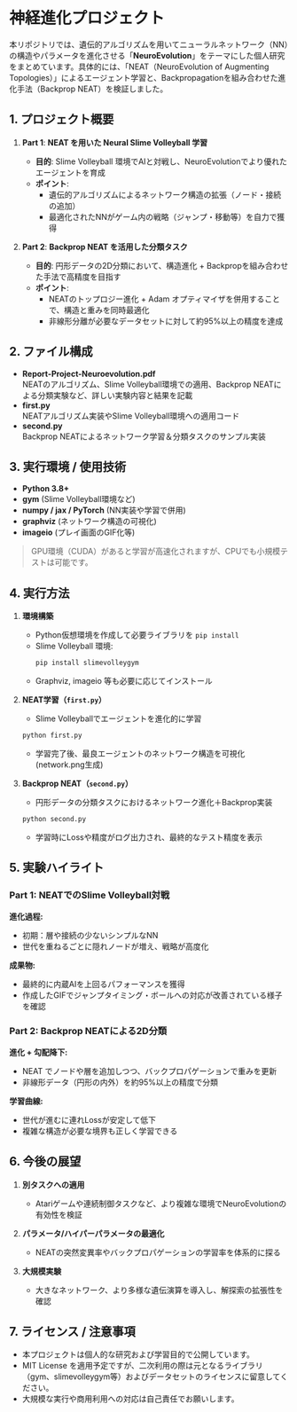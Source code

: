 # 神経進化プロジェクト

本リポジトリでは、遺伝的アルゴリズムを用いてニューラルネットワーク（NN）の構造やパラメータを進化させる「**NeuroEvolution**」をテーマにした個人研究をまとめています。具体的には、「NEAT（NeuroEvolution of Augmenting Topologies）」によるエージェント学習と、Backpropagationを組み合わせた進化手法（Backprop NEAT）を検証しました。

## 1. プロジェクト概要

1. **Part 1**: **NEAT を用いた Neural Slime Volleyball 学習**  
   - **目的**: Slime Volleyball 環境でAIと対戦し、NeuroEvolutionでより優れたエージェントを育成  
   - **ポイント**:  
     - 遺伝的アルゴリズムによるネットワーク構造の拡張（ノード・接続の追加）  
     - 最適化されたNNがゲーム内の戦略（ジャンプ・移動等）を自力で獲得  

2. **Part 2**: **Backprop NEAT を活用した分類タスク**  
   - **目的**: 円形データの2D分類において、構造進化 + Backpropを組み合わせた手法で高精度を目指す  
   - **ポイント**:  
     - NEATのトップロジー進化 + Adam オプティマイザを併用することで、構造と重みを同時最適化  
     - 非線形分離が必要なデータセットに対して約95%以上の精度を達成

## 2. ファイル構成

- **Report-Project-Neuroevolution.pdf**  
  NEATのアルゴリズム、Slime Volleyball環境での適用、Backprop NEATによる分類実験など、詳しい実験内容と結果を記載  
- **first.py**  
  NEATアルゴリズム実装やSlime Volleyball環境への適用コード  
- **second.py**  
  Backprop NEATによるネットワーク学習＆分類タスクのサンプル実装  

## 3. 実行環境 / 使用技術

- **Python 3.8+**  
- **gym** (Slime Volleyball環境など)  
- **numpy / jax / PyTorch** (NN実装や学習で併用)  
- **graphviz** (ネットワーク構造の可視化)  
- **imageio** (プレイ画面のGIF化等)

> GPU環境（CUDA）があると学習が高速化されますが、CPUでも小規模テストは可能です。

## 4. 実行方法

1. **環境構築**  
   - Python仮想環境を作成して必要ライブラリを `pip install`  
   - Slime Volleyball 環境:  
     ```bash
     pip install slimevolleygym
     ```
   - Graphviz, imageio 等も必要に応じてインストール  

2. **NEAT学習（`first.py`）**  
   - Slime Volleyballでエージェントを進化的に学習  
   ```bash
   python first.py
   ```
   - 学習完了後、最良エージェントのネットワーク構造を可視化 (network.png生成)

3. **Backprop NEAT（`second.py`）**  
   - 円形データの分類タスクにおけるネットワーク進化＋Backprop実装  
   ```bash
   python second.py
   ```
   - 学習時にLossや精度がログ出力され、最終的なテスト精度を表示

## 5. 実験ハイライト

### Part 1: NEATでのSlime Volleyball対戦

**進化過程:**
- 初期：層や接続の少ないシンプルなNN
- 世代を重ねるごとに隠れノードが増え、戦略が高度化

**成果物:**
- 最終的に内蔵AIを上回るパフォーマンスを獲得
- 作成したGIFでジャンプタイミング・ボールへの対応が改善されている様子を確認

### Part 2: Backprop NEATによる2D分類

**進化 + 勾配降下:**
- NEAT でノードや層を追加しつつ、バックプロパゲーションで重みを更新
- 非線形データ（円形の内外）を約95%以上の精度で分類

**学習曲線:**
- 世代が進むに連れLossが安定して低下
- 複雑な構造が必要な境界も正しく学習できる

## 6. 今後の展望

1. **別タスクへの適用**
   - Atariゲームや連続制御タスクなど、より複雑な環境でNeuroEvolutionの有効性を検証

2. **パラメータ/ハイパーパラメータの最適化**
   - NEATの突然変異率やバックプロパゲーションの学習率を体系的に探る

3. **大規模実験**
   - 大きなネットワーク、より多様な遺伝演算を導入し、解探索の拡張性を確認

## 7. ライセンス / 注意事項

- 本プロジェクトは個人的な研究および学習目的で公開しています。
- MIT License を適用予定ですが、二次利用の際は元となるライブラリ（gym、slimevolleygym等）およびデータセットのライセンスに留意してください。
- 大規模な実行や商用利用への対応は自己責任でお願いします。

